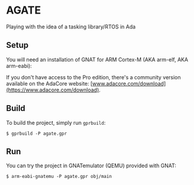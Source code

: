 # AGATE
Playing with the idea of a tasking library/RTOS in Ada

## Setup

You will need an installation of GNAT for ARM Cortex-M (AKA arm-elf, AKA
arm-eabi):

If you don't have access to the Pro edition, there's a community version
available on the AdaCore website:
[www.adacore.com/download](https://www.adacore.com/download).

## Build

To build the project, simply run `gprbuild`:
```
$ gprbuild -P agate.gpr
```

## Run
You can try the project in GNATemulator (QEMU) provided with GNAT:
```
$ arm-eabi-gnatemu -P agate.gpr obj/main
```
